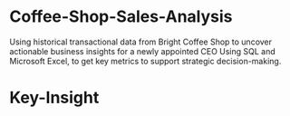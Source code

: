 # Coffee-Shop-Sales-Analysis
 Using historical transactional data from Bright Coffee Shop to uncover actionable business insights for a newly appointed CEO Using SQL and Microsoft Excel, to get key metrics to support strategic decision-making.
# Key-Insight
